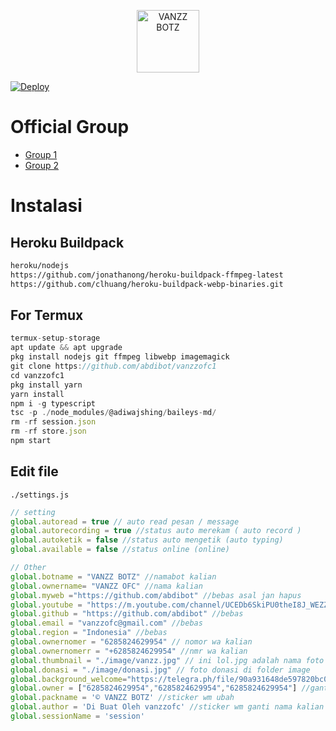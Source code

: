 <p align="center">
<img src="https://github.com/abdibot/vanzzofc1/blob/master/image/vanzz.jpg" alt="VANZZ BOTZ" width="100"/>

[![Deploy](https://www.herokucdn.com/deploy/button.svg)](https://heroku.com/deploy?template=https://github.com/abdibot/vanzzofc1/)


# Official Group
- [Group 1](https://chat.whatsapp.com/KdLwTm1ZIgK7Jqyui22kLc)
- [Group 2](https://chat.whatsapp.com/Lx0C83vuq5CCcR9FLoQre5)


# Instalasi
## Heroku Buildpack
```bash
heroku/nodejs
https://github.com/jonathanong/heroku-buildpack-ffmpeg-latest
https://github.com/clhuang/heroku-buildpack-webp-binaries.git
```
## For Termux
```ts
termux-setup-storage
apt update && apt upgrade
pkg install nodejs git ffmpeg libwebp imagemagick
git clone https://github.com/abdibot/vanzzofc1
cd vanzzofc1
pkg install yarn
yarn install
npm i -g typescript
tsc -p ./node_modules/@adiwajshing/baileys-md/
rm -rf session.json
rm -rf store.json
npm start
```


## Edit file
`./settings.js`
```ts
// setting 
global.autoread = true // auto read pesan / message
global.autorecording = true //status auto merekam ( auto record )
global.autoketik = false //status auto mengetik (auto typing)
global.available = false //status online (online)

// Other
global.botname = "VANZZ BOTZ" //namabot kalian
global.ownername= "VANZZ OFC" //nama kalian
global.myweb ="https://github.com/abdibot" //bebas asal jan hapus
global.youtube = "https://m.youtube.com/channel/UCEDb6SkiPU0theI8J_WEZZA" //bebas asal jan hapus
global.github = "https://github.com/abdibot" //bebas
global.email = "vanzzofc@gmail.com" //bebas
global.region = "Indonesia" //bebas
global.ownernomer = "6285824629954" // nomor wa kalian
global.ownernomerr = "+6285824629954" //nmr wa kalian
global.thumbnail = "./image/vanzz.jpg" // ini lol.jpg adalah nama foto di folder image. untuk foto bot
global.donasi = "./image/donasi.jpg" // foto donasi di folder image
global.background_welcome="https://telegra.ph/file/90a931648de597820bc08.jpg" // maks size 30kb, agar welcome image nya tdk delay
global.owner = ["6285824629954","6285824629954","6285824629954"] //ganti agar fitur owner bisa di gunakan
global.packname = '© VANZZ BOTZ' //sticker wm ubah
global.author = 'Di Buat Oleh vanzzofc' //sticker wm ganti nama kalian
global.sessionName = 'session'
```
